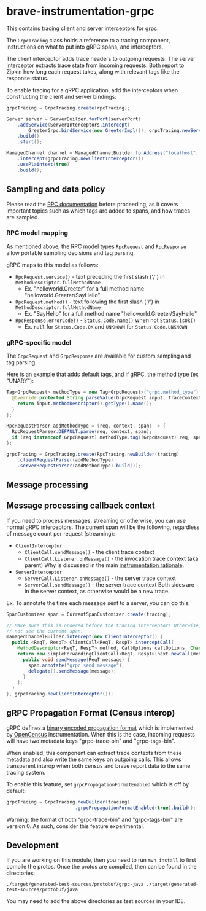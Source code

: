 # brave-instrumentation-grpc
This contains tracing client and server interceptors for [grpc](https://github.com/grpc/grpc-java).

The `GrpcTracing` class holds a reference to a tracing component,
instructions on what to put into gRPC spans, and interceptors.

The client interceptor adds trace headers to outgoing requests. The
server interceptor extracts trace state from incoming requests. Both
report to Zipkin how long each request takes, along with relevant
tags like the response status.

To enable tracing for a gRPC application, add the interceptors when
constructing the client and server bindings:

```java
grpcTracing = GrpcTracing.create(rpcTracing);

Server server = ServerBuilder.forPort(serverPort)
    .addService(ServerInterceptors.intercept(
        GreeterGrpc.bindService(new GreeterImpl()), grpcTracing.newServerInterceptor()))
    .build()
    .start();

ManagedChannel channel = ManagedChannelBuilder.forAddress("localhost", serverPort)
    .intercept(grpcTracing.newClientInterceptor())
    .usePlaintext(true)
    .build();
```

## Sampling and data policy

Please read the [RPC documentation](../rpc/README.md) before proceeding, as it
covers important topics such as which tags are added to spans, and how traces
are sampled.

### RPC model mapping

As mentioned above, the RPC model types `RpcRequest` and `RpcResponse` allow
portable sampling decisions and tag parsing.

gRPC maps to this model as follows:
* `RpcRequest.service()` - text preceding the first slash ('/') in `MethodDescriptor.fullMethodName`
  * Ex. "helloworld.Greeter" for a full method name "helloworld.Greeter/SayHello"
* `RpcRequest.method()` - text following the first slash ('/') in `MethodDescriptor.fullMethodName`
  * Ex. "SayHello" for a full method name "helloworld.Greeter/SayHello"
* `RpcResponse.errorCode()` - `Status.Code.name()` when not `Status.isOk()`
  * Ex. `null` for `Status.Code.OK` and `UNKNOWN` for `Status.Code.UNKNOWN`

### gRPC-specific model

The `GrpcRequest` and `GrpcResponse` are available for custom sampling and tag
parsing.

Here is an example that adds default tags, and if gRPC, the method type (ex "UNARY"):
```java
Tag<GrpcRequest> methodType = new Tag<GrpcRequest>("grpc.method_type") {
  @Override protected String parseValue(GrpcRequest input, TraceContext context) {
    return input.methodDescriptor().getType().name();
  }
};

RpcRequestParser addMethodType = (req, context, span) -> {
  RpcRequestParser.DEFAULT.parse(req, context, span);
  if (req instanceof GrpcRequest) methodType.tag((GrpcRequest) req, span);
};

grpcTracing = GrpcTracing.create(RpcTracing.newBuilder(tracing)
    .clientRequestParser(addMethodType)
    .serverRequestParser(addMethodType).build());
```

## Message processing

## Message processing callback context
If you need to process messages, streaming or otherwise, you can use normal
gRPC interceptors. The current span will be the following, regardless of
message count per request (streaming):

* `ClientInterceptor`
  * `ClientCall.sendMessage()` - the client trace context
  * `ClientCall.Listener.onMessage()` - the invocation trace context (aka parent)
  Why is discussed in the main [instrumentation rationale](../RATIONALE.md).
* `ServerInterceptor`
  * `ServerCall.Listener.onMessage()` - the server trace context
  * `ServerCall.sendMessage()` - the server trace context
  Both sides are in the server context, as otherwise would be a new trace.

Ex. To annotate the time each message sent to a server, you can do this:
```java
SpanCustomizer span = CurrentSpanCustomizer.create(tracing);

// Make sure this is ordered before the tracing interceptor! Otherwise, it will
// not see the current span.
managedChannelBuilder.intercept(new ClientInterceptor() {
  public <ReqT, RespT> ClientCall<ReqT, RespT> interceptCall(
    MethodDescriptor<ReqT, RespT> method, CallOptions callOptions, Channel next) {
    return new SimpleForwardingClientCall<ReqT, RespT>(next.newCall(method, callOptions)) {
      public void sendMessage(ReqT message) {
        span.annotate("grpc.send_message");
        delegate().sendMessage(message);
      }
    };
  }
}, grpcTracing.newClientInterceptor());
```

## gRPC Propagation Format (Census interop)

gRPC defines a [binary encoded propagation format](https://github.com/census-instrumentation/opencensus-specs/blob/master/encodings/BinaryEncoding.md) which is implemented
by [OpenCensus](https://opencensus.io/) instrumentation. When this is
the case, incoming requests will have two metadata keys "grpc-trace-bin"
and "grpc-tags-bin".

When enabled, this component can extract trace contexts from these
metadata and also write the same keys on outgoing calls. This allows
transparent interop when both census and brave report data to the same
tracing system.

To enable this feature, set `grpcPropagationFormatEnabled` which is off
by default:
```java
grpcTracing = GrpcTracing.newBuilder(tracing)
                         .grpcPropagationFormatEnabled(true).build();
```

Warning: the format of both "grpc-trace-bin" and "grpc-tags-bin" are
version 0. As such, consider this feature experimental.

## Development

If you are working on this module, then you need to run `mvn install` to first compile the protos. Once the protos are compiled, then can be found in the directories:

`
./target/generated-test-sources/protobuf/grpc-java
./target/generated-test-sources/protobuf/java
`

You may need to add the above directories as test sources in your IDE.
